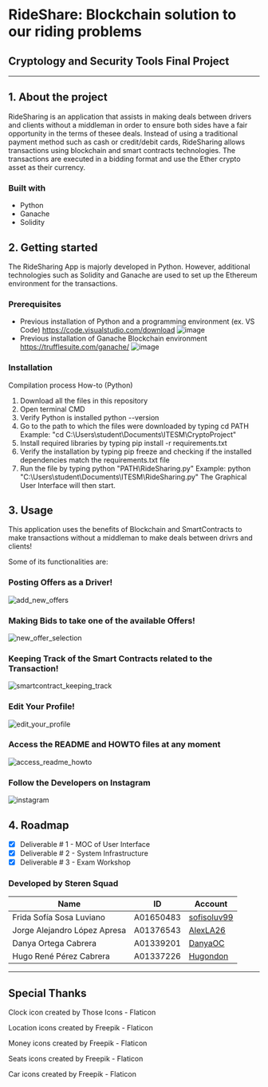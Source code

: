 # RideShare: Blockchain solution to our riding problems
## Cryptology and Security Tools Final Project
---

## 1. About the project
RideSharing is an application that assists in making deals between drivers and clients without a middleman in order to ensure both sides have a fair opportunity in the terms of thesee deals. Instead of using a traditional payment method such as cash or credit/debit cards, RideSharing allows transactions using blockchain and smart contracts technologies. The transactions are executed in a bidding format and use the Ether crypto asset as their currency.

### Built with
- Python
- Ganache
- Solidity

## 2. Getting started
The RideSharing App is majorly developed in Python. However, additional technologies such as Solidity and Ganache are used to set up the Ethereum environment for the transactions. 

### Prerequisites
- Previous installation of Python and a programming environment (ex. VS Code)
      https://code.visualstudio.com/download
      ![image](https://user-images.githubusercontent.com/36273088/173963168-464171f9-7205-4d5b-ab98-02f9fc14211e.png)
- Previous installation of Ganache Blockchain environment
      https://trufflesuite.com/ganache/
      ![image](https://user-images.githubusercontent.com/36273088/173965624-5a1e150e-790d-4216-8049-95d1b5a1a290.png)

### Installation
Compilation process How-to (Python)

1. Download all the files in this repository
2. Open terminal CMD
3. Verify Python is installed 
      python --version
4. Go to the path to which the files were downloaded by typing
      cd PATH Example: "cd C:\Users\student\Documents\ITESM\CryptoProject"
5. Install required libraries by typing
      pip install -r requirements.txt
6. Verify the installation by typing
      pip freeze and checking if the installed dependencies match the requirements.txt file
7. Run the file by typing
      python "PATH\RideSharing.py" Example: python "C:\Users\student\Documents\ITESM\RideSharing.py"
The Graphical User Interface will then start.

## 3. Usage
This application uses the benefits of Blockchain and SmartContracts to make transactions without a middleman to make deals between drivrs and clients!

Some of its functionalities are:

### 
### Posting Offers as a Driver!
![add_new_offers](readme_imgs/add_new_offers.jpg)
### Making Bids to take one of the available Offers!
![new_offer_selection](readme_imgs/new_offer_selection.jpg)
### Keeping Track of the Smart Contracts related to the Transaction!
![smartcontract_keeping_track](readme_imgs/smartcontract_keeping_track.jpg)
### Edit Your Profile!
![edit_your_profile](readme_imgs/edit_your_profile.jpg)
### Access the README and HOWTO files at any moment
![access_readme_howto](readme_imgs/access_readme_howto.jpg)
### Follow the Developers on Instagram
![instagram](readme_imgs/instagram.jpg)
## 4. Roadmap

- [X] Deliverable # 1 - MOC of User Interface
- [X] Deliverable # 2 - System Infrastructure
- [X] Deliverable # 3 - Exam Workshop

### Developed by Steren Squad

| Name | ID | Account |
| ----------- | ----------- | ----------- |
| Frida Sofía Sosa Luviano  | A01650483  | [sofisoluv99](https://github.com/sofisoluv99) |
| Jorge Alejandro López Apresa | A01376543 | [AlexLA26](https://github.com/AlexLA26)  |
| Danya Ortega Cabrera | A01339201 | [DanyaOC](https://github.com/DanyaOC) |
| Hugo René Pérez Cabrera | A01337226 | [Hugondon](https://github.com/Hugondon)  |
---

## Special Thanks

Clock icon created by Those Icons - Flaticon

Location icons created by Freepik - Flaticon

Money icons created by Freepik - Flaticon

Seats icons created by Freepik - Flaticon

Car icons created by Freepik - Flaticon
